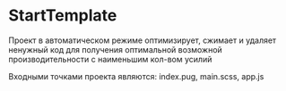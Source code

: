 <h1>StartTemplate</h1>
<p>Проект в автоматическом режиме оптимизирует, сжимает и удаляет ненужный код для получения оптимальной возможной производительности с наименьшим кол-вом усилий</p>
<p>Входными точками проекта являются: index.pug, main.scss, app.js</p>